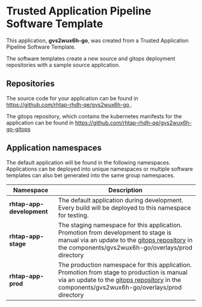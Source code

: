 # Trusted Application Pipeline Software Template

This application, **gvs2wux6h-go**, was created from a Trusted Application Pipeline Software Template.

The software templates create a new source and gitops deployment repositories with a sample source application. 

## Repositories

The source code for your application can be found in [https://github.com/rhtap-rhdh-qe/gvs2wux6h-go ](https://github.com/rhtap-rhdh-qe/gvs2wux6h-go ).
 
The gitops repository, which contains the kubernetes manifests for the application can be found in 
[https://github.com/rhtap-rhdh-qe/gvs2wux6h-go-gitops ](https://github.com/rhtap-rhdh-qe/gvs2wux6h-go-gitops ) 

## Application namespaces 

The default application will be found in the following namespaces. Applications can be deployed into unique namespaces or multiple software templates can also bet generated into the same group namespaces.  

|  Namespace   |  Description   |  
| -------- | -------- |   
| **rhtap-app-development** | The default application during development. Every build will be deployed to this namespace for testing. | 
| **rhtap-app-stage** | The staging namespace for this application. Promotion from development to stage is manual via an update to the [gitops repository](https://github.com/rhtap-rhdh-qe/gvs2wux6h-go-gitops ) in the components/gvs2wux6h-go/overlays/prod directory |  
| **rhtap-app-prod** | The production namespace for this application. Promotion from stage to production is manual via an update to the [gitops repository](https://github.com/rhtap-rhdh-qe/gvs2wux6h-go-gitops ) in the components/gvs2wux6h-go/overlays/prod directory | 